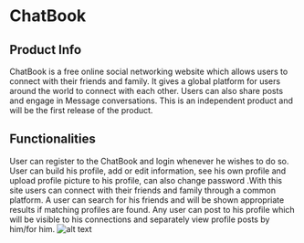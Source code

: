 # ChatBook
## Product Info
ChatBook is a free online social networking website which allows users to connect with their friends and family. It gives a global platform for users around the world to connect with each other. Users can also share posts and engage in Message conversations. This is an independent product and will be the first release of the product.

## Functionalities
User can register to the ChatBook and login whenever he wishes to do so. User can build his profile, add or edit information, see his own profile and upload profile picture to his profile, can also change password .With this site users can connect with their friends and family through a common platform. A user can search for his friends and will be shown appropriate results if matching profiles are found. Any user can post to his profile which will be visible to his connections and separately view profile posts by him/for him.
![alt text](https://github.com/God-Hand/ChatBook/master/documents/images/ChatBook.png)
